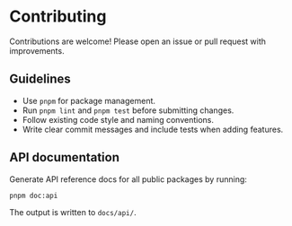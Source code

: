 # Contributing

Contributions are welcome! Please open an issue or pull request with improvements.

## Guidelines

- Use `pnpm` for package management.
- Run `pnpm lint` and `pnpm test` before submitting changes.
- Follow existing code style and naming conventions.
- Write clear commit messages and include tests when adding features.

## API documentation

Generate API reference docs for all public packages by running:

```bash
pnpm doc:api
```

The output is written to `docs/api/`.

